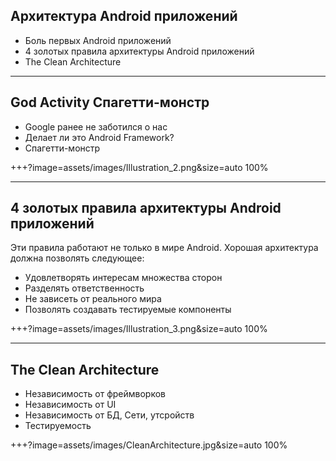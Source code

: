 
## Архитектура Android приложений

- Боль первых Android приложений
- 4 золотых правила архитектуры Android приложений
- The Clean Architecture

---

## God Activity Спагетти-монстр
- Google ранее не заботился о нас
- Делает ли это Android Framework?
- Спагетти-монстр

+++?image=assets/images/Illustration_2.png&size=auto 100%

---

## 4 золотых правила архитектуры Android приложений

Эти правила работают не только в мире Android.
Хорошая архитектура должна позволять следующее:
- Удовлетворять интересам множества сторон
- Разделять ответственность
- Не зависеть от реального мира
- Позволять создавать тестируемые компоненты

+++?image=assets/images/Illustration_3.png&size=auto 100%

---

## The Clean Architecture

- Независимость от фреймворков
- Независимость от UI
- Независимость от БД, Сети, утсройств
- Тестируемость 

+++?image=assets/images/CleanArchitecture.jpg&size=auto 100%
